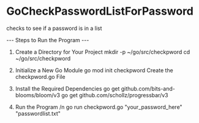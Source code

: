 # GoCheckPasswordListForPassword
checks to see if a password is in a list 

--- Steps to Run the Program ---
1. Create a Directory for Your Project
  mkdir -p ~/go/src/checkpword
  cd ~/go/src/checkpword

2. Initialize a New Go Module
  go mod init checkpword
  Create the checkpword.go File

3. Install the Required Dependencies
  go get github.com/bits-and-blooms/bloom/v3
  go get github.com/schollz/progressbar/v3

4. Run the Program
/n
go run checkpword.go "your_password_here" "passwordlist.txt"
